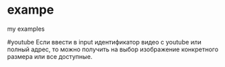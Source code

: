 # exampe
my examples

#youtube
Если ввести в input идентификатор видео с youtube или полный адрес, то можно получить на выбор изображение конкретного размера или все доступные.
